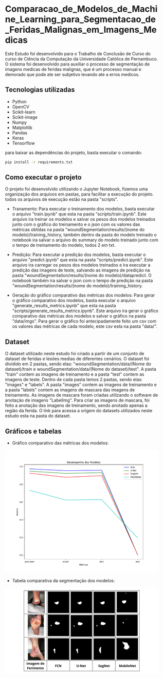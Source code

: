 # Comparacao_de_Modelos_de_Machine_Learning_para_Segmentacao_de_Feridas_Malignas_em_Imagens_Medicas

Este Estudo foi desenvolvido para o Trabalho de Conclusão de Curso do curso de Ciência da Computação da Universidade Católica de Pernambuco. O sistema foi desenvolvido para auxiliar o processo de segmentação de imagens medicas de feridas malignas, que é um processo manual e demorado que pode ate ser subjetivo levando ate a erros medicos.

## Tecnologias utilizadas

- Python
- OpenCV
- Scikit-learn
- Scikit-image
- Numpy
- Matplotlib
- Pandas
- Keras
- Tensorflow

para baixar as dependências do projeto, basta executar o comando:

```bash
pip install -r requirements.txt
```

## Como executar o projeto

O projeto foi desenvolvido utilizando o Jupyter Notebook, fizemos uma organização dos arquivos em pastas, para facilitar a execução do projeto. todos os arquivos de execução estão na pasta "scripts".

- Tranamento:  Para executar o treinamento dos modelos, basta executar o arquivo "train.ipynb" que esta na pasta "scripts/train.ipynb". Este arquivo ira treinar os modelos e salvar os pesos dos modelos treinados junto com o gráfico do treinamento e o json com os valores das métricas obtidas na pasta "woundSegmentation/results/(nome do modelo)/training_history, também dentro da pasta do modelo treinado o notebook ira salvar o arquivo do summary do modelo treinado junto com o tempo de treinamento do modelo, todos 2 em txt.

- Predição: Para executar a predição dos modelos, basta executar o arquivo "predict.ipynb" que esta na pasta "scripts/predict.ipynb". Este arquivo ira carregar os pesos dos modelos treinados e ira executar a predição das imagens de teste, salvando as imagens de predição na pasta "woundSegmentation/results/(nome do modelo)/datapredict. O notebook também ira salvar o json com o tempo de predição na pasta "woundSegmentation/results/(nome do modelo)/training_history.

- Geração do gráfico comparativo das métricas dos modelos: Para gerar o gráfico comparativo dos modelos, basta executar o arquivo "generate_results_metrics.ipynb" que esta na pasta "scripts/generate_results_metrics.ipynb". Este arquivo ira gerar o gráfico comparativo das métricas dos modelos e salvar o gráfico na pasta "data/imgs". Para gerar o gráfico foi antecipadamente feito um csv com os valores das métricas de cada modelo, este csv esta na pasta "data/".


## Dataset

O dataset utilizado neste estudo foi criado a partir de um conjunto de dataset de feridas e lesões medias de diferentes cenários. O dataset foi dividido em 2 pastas, sendo elas: "wooundSegmentation/data/(Nome do dataset)/train e woundSegmentation/data/(Nome do dataset)/test". A pasta "train" contem as imagens de treinamento e a pasta "test" contem as imagens de teste. Dentro de cada pasta temos 2 pastas, sendo elas: "images" e "labels". A pasta "images" contem as imagens de treinamento e a pasta "labels" contem as imagens de mascara das imagens de treinamento. As imagens de mascara foram criadas utilizando o software de anotação de imagens "LabelImg". Para criar as imagens de mascara, foi feito a anotação das imagens de treinamento, sendo anotado apenas a região da ferida. O link para acessa a origem do datasets utilizados neste estudo esta na pasta do dataset.

## Gráficos e tabelas

- Gráfico comparativo das métricas dos modelos:

![Gráfico comparativo](./data/imgs/results_metrics_models.png)

- Tabela comparativa da segmentação dos modelos:

![Tabela da segmentação](./data/imgs/resultado_segmentacao_modelos.png)
